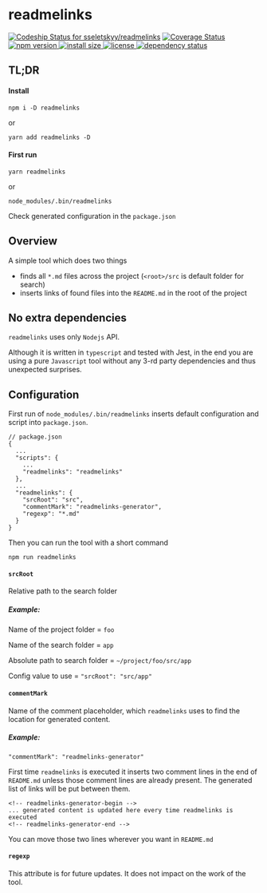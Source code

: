 
# readmelinks

<p>
  <a href='https://app.codeship.com/projects/404985'><img src='https://app.codeship.com/projects/adcb5e50-b9f4-0138-49d4-468ae6770853/status?branch=master' alt='Codeship Status for sseletskyy/readmelinks' /></a>
  <a href='https://coveralls.io/github/sseletskyy/readmelinks?branch=master'><img src='https://coveralls.io/repos/github/sseletskyy/readmelinks/badge.svg?branch=master' alt='Coverage Status' /></a>  
  <a href="https://www.npmjs.com/package/readmelinks">
    <img src="https://img.shields.io/npm/v/readmelinks.svg"
         alt="npm version">
  </a>
  <a href="https://packagephobia.now.sh/result?p=readmelinks">
    <img src="https://packagephobia.now.sh/badge?p=readmelinks"
         alt="install size">
  </a>
  <a href="https://github.com/sseletskyy/readmelinks/blob/master/LICENSE">
    <img src="https://img.shields.io/npm/l/readmelinks.svg"
         alt="license">
  </a>
  <a href="https://david-dm.org/sseletskyy/readmelinks">
    <img src="https://david-dm.org/sseletskyy/readmelinks/status.svg"
         alt="dependency status">
  </a>
</p>

## TL;DR

#### Install
```
npm i -D readmelinks
```
or
```
yarn add readmelinks -D
```
#### First run
```
yarn readmelinks
```

or

```
node_modules/.bin/readmelinks
```     

Check generated configuration in the `package.json`

## Overview
A simple tool which does two things
* finds all `*.md` files across the project (`<root>/src` is default folder for search)
* inserts links of found files into the `README.md` in the root of the project

## No extra dependencies
`readmelinks` uses only `Nodejs` API.

Although it is written in `typescript` and tested with Jest, in the end you are using a pure `Javascript` tool without any 3-rd party dependencies and thus unexpected surprises.

## Configuration
First run of `node_modules/.bin/readmelinks` inserts default configuration and script into `package.json`.

```
// package.json
{
  ...
  "scripts": {
    ...
    "readmelinks": "readmelinks"
  },
  ...    
  "readmelinks": {
    "srcRoot": "src",
    "commentMark": "readmelinks-generator",
    "regexp": "*.md"
  }
}
```
Then you can run the tool with a short command
```
npm run readmelinks
```

#### `srcRoot`
Relative path to the search folder

##### Example:

Name of the project folder = `foo`

Name of the search folder = `app`

Absolute path to search folder = `~/project/foo/src/app`

Config value to use = `"srcRoot": "src/app"`

#### `commentMark`
Name of the comment placeholder, which `readmelinks` 
uses to find the location for generated content.

##### Example:
 
`"commentMark": "readmelinks-generator"`

First time `readmelinks` is executed it inserts two comment lines in the end of `README.md`
unless those comment lines are already present.
The generated list of links will be put between them. 

```
<!-- readmelinks-generator-begin -->
... generated content is updated here every time readmelinks is executed
<!-- readmelinks-generator-end -->

```  

You can move those two lines wherever you want in `README.md`

#### `regexp`

This attribute is for future updates. It does not impact on the work of the tool.